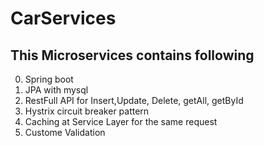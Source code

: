 # CarServices
## This Microservices contains following
0. Spring boot
1. JPA with mysql
2. RestFull API for Insert,Update, Delete, getAll, getById
3. Hystrix circuit breaker pattern
4. Caching at Service Layer for the same request
4. Custome Validation
